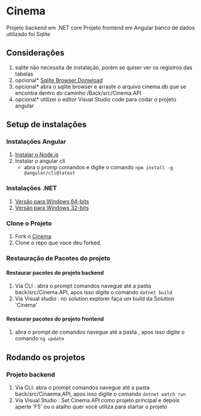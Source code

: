 # Cinema

Projeto backend em .NET core
Projeto frontend em Angular
banco de dados utilizado foi Sqlite

## Considerações
1. sqlite não necessita de instalação, porém se quiser ver os registros das tabelas
1. opcional* [Sqlite Browser Donwload](https://sqlitebrowser.org/dl/)
2. opcional* abra o sqlite browser e arraste o arquivo cinema.db que se encontra dentro do caminho /Back/src/Cinema.API
3. opcional* utilizei o editor Visual Studio code para codar o projeto angular 


## Setup de instalações

### Instalações Angular
1. [Instalar o Node.js](https://nodejs.org/)
2. Instalar o angular cli 
      - abra o promp comandos e digite o comando ```npm install -g @angular/cli@latest```

### Instalações .NET
1. [Versão para Windows 64-bits](https://dotnet.microsoft.com/en-us/download/dotnet/thank-you/sdk-5.0.102-windows-x64-installer)
2. [Versão para Windows 32-bits](https://dotnet.microsoft.com/en-us/download/dotnet/thank-you/sdk-5.0.214-windows-x86-installer)

### Clone o Projeto
1. Fork o [Cinema](https://github.com/vsandrade/ProEventos/fork)
2. Clone o repo que voce deu forked.

### Restauração de Pacotes do projeto

#### Restaurar pacotes do projeto backend
1. Via CLI : abra o prompt comandos navegue até a pasta back/src/Cinema.API, apos isso digite o comando ```dotnet build```
2. Via Visual studio : no solution explorer faça um build da Solution 'Cinema'

#### Restaurar pacotes do projeto frontend
1. abra o prompt de comandos navegue até a pasta , apos isso digite o comando ```ng update```

## Rodando os projetos

### Projeto backend
1. Via CLI: abra o prompt comandos navegue até a pasta back/src/Cinaema.API, apos isso digite o comando ```dotnet watch run```
2. Via Visual Studio : Set Cinema.API como projeto principal e depois aperte 'F5' ou o atalho quer você utiliza para startar o projeto 